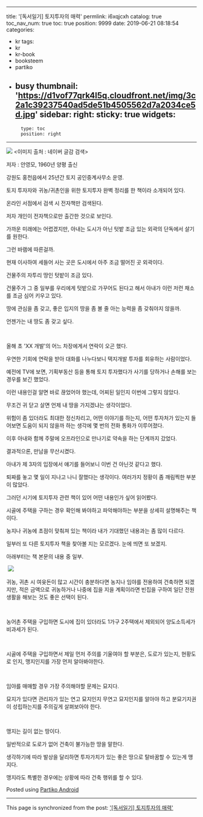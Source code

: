 
---
title: '[독서일기] 토지투자의 매력'
permlink: i6xqjcxh
catalog: true
toc_nav_num: true
toc: true
position: 9999
date: 2019-06-21 08:18:54
categories:
- kr
tags:
- kr
- kr-book
- booksteem
- partiko
- busy
thumbnail: 'https://d1vof77qrk4l5q.cloudfront.net/img/3c2a1c39237540ad5de51b4505562d7a2034ce5d.jpg'
sidebar:
    right:
        sticky: true
widgets:
    -
        type: toc
        position: right
---


![](https://d1vof77qrk4l5q.cloudfront.net/img/3c2a1c39237540ad5de51b4505562d7a2034ce5d.jpg)
<이미지 출처 : 네이버 글감 검색>

저자 : 안영모, 1960년 양평 출신

강원도 홍천읍에서 25년간 토지 공인중계사무소 운영.

토지 투자자와 귀농/귀촌인을 위한 토지투자 완벽 정리를 한 책이라 소개되어 있다.

온라인 서점에서 검색 시 전자책만 검색된다.

저자 개인이 전자책으로만 출간한 것으로 보인다. 

가까운 미래에는 어렵겠지만, 
아내는 도시가 아닌 텃밭 조금 있는 외곽의 단독에서 살기를 원한다.

그런 바램에 따른걸까. 

현재 이사하여 세들어 사는 곳은 도시에서 아주 조금 떨어진 곳 외곽이다.

건물주의 자투리 땅인 텃밭이 조금 있다.

건물주가 그 중 일부를 우리에게 텃밭으로 가꾸어도 된다고 해서 아내가 이런 저런 채소를 조금 심어 키우고 있다.

땅에 관심을 좀 갖고, 좋은 입지의 땅을 좀 볼 줄 아는 능력을 좀 갖춰야지 않을까.

언젠가는 내 땅도 좀 갖고 싶다.

​

올해 초 'XX 개발'의 어느 차장에게서 연락이 오곤 했다. 

우연한 기회에 연락을 받아 대화를 나누다보니 택지개발 투자를 회유하는 사람이었다.

예전에 TV에 보면, 기획부동산 등을 통해 토지 투자했다가 사기를 당하거나 손해를 보는 경우를 보긴 했었다.

이런 내용인걸 알면 바로 끊었어야 했는데, 어찌된 일인지 이번에 그렇지 않았다.

무조건 귀 닫고 살면 언제 내 땅을 가지겠냐는 생각이었다.

위험이 좀 있더라도 최대한 정신차리고, 어떤 이야기를 하는지, 어떤 투자처가 있는지 들어보면 도움이 되지 않을까 하는 생각에 몇 번의 전화 통화가 이루어졌다.

이후 아내와 함께 주말에 오프라인으로 만나기로 약속을 하는 단계까지 갔었다.

결과적으론, 만남을 무산시켰다. 

아내가 제 3자의 입장에서 얘기를 들어보니 이번 건 아닌것 같다고 했다.

퇴짜를 놓고 몇 일이 지나고 나니 잘했다는 생각이다. 여러가지 정황이 좀 깨림찍한 부분이 많았다.

그러던 시기에 토지투자 관련 책이 있어 어떤 내용인가 싶어 읽어봤다.

시골에 주택을 구하는 경우 확인해 봐야하고 파악해야하는 부분을 상세히 설명해주는 책이다.


농지나 귀농에 초점이 맞춰져 있는 책이라 내가 기대했던 내용과는 좀 많이 다르다.

일부러 또 다른 토지투자 책을 찾아볼 지는 모르겠다. 눈에 띄면 또 보겠지.

아래부터는 책 본문의 내용 중 일부.

​
![](https://i.imgur.com/HckzDOK.gif)


귀농, 귀촌 시 여윳돈이 많고 시간이 충분하다면 농지나 임야를 전용하여 건축하면 되겠지만, 
적은 금액으로 귀농하거나 나중에 집을 지을 계획이라면 
빈집을 구하여 일단 전원생활을 해보는 것도 좋은 선택이 된다.

​

농어촌 주택을 구입하면 도시에 집이 있더라도 
1가구 2주택에서 제외되어 양도소득세가 비과세가 된다.

​

시골에 주택을 구입하면서 제일 먼저 주의를 기울여야 할 부분은,
도로가 있는지, 현황도로 인지, 맹지인지를 가장 먼저 알아봐야한다.

​

임야를 매매할 경우 가장 주의해야할 문제는 묘지다. 

묘지가 있다면 관리자가 있는 연고 묘지인지 무연고 묘지인지를 알아야 하고 
분묘기지권이 성립하는지를 주의깊게 살펴보아야 한다.

​

맹지는 길이 없는 땅이다. 

일반적으로 도로가 없어 건축이 불가능한 땅을 말한다.

생각하기에 따라 발상을 달리하면 투자가치가 있는 좋은 땅으로 탈바꿈할 수 있는게 맹지다.

맹지라도 특별한 경우에는 상황에 따라 건축 행위를 할 수 있다.






Posted using [Partiko Android](https://partiko.app/referral/lucky2015)

- - -

This page is synchronized from the post: ['[독서일기] 토지투자의 매력'](https://steemit.com/@lucky2015/i6xqjcxh)
